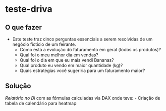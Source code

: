 # teste-driva

## O que fazer
- Este teste traz cinco perguntas essenciais a serem resolvidas de um negócio fictício de um feirante.
  - Como está a evolução do faturamento em geral (todos os produtos)?
  - Qual foi o meu melhor dia em vendas?
  - Qual foi o dia em que eu mais vendi Bananas?
  - Qual produto eu vendo em maior quantidade (kg)?
  - Quais estratégias você sugeriria para um faturamento maior?
 
## Solução
  *Relatório no BI* com as fórmulas calculadas via DAX onde teve: 
    - Criação de tabela de calendário para heatmap
    

